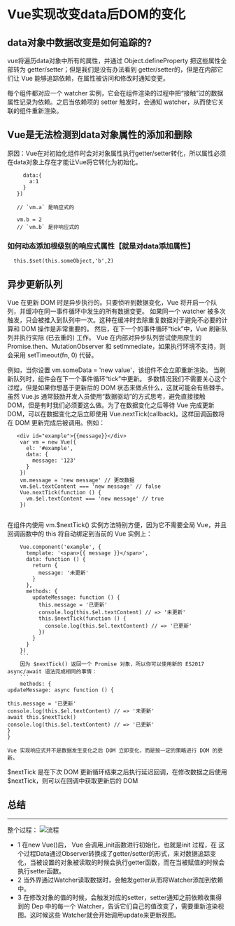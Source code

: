 # Vue实现改变data后DOM的变化
## data对象中数据改变是如何追踪的?
vue将遍历data对象中所有的属性，并通过 Object.defineProperty 把这些属性全部转为 getter/setter；但是我们是没有办法看到 getter/setter的，但是在内部它们让 Vue 能够追踪依赖，在属性被访问和修改时通知变更。

每个组件都对应一个 watcher 实例，它会在组件渲染的过程中把“接触”过的数据属性记录为依赖。之后当依赖项的 setter 触发时，会通知 watcher，从而使它关联的组件重新渲染。
 ## Vue是无法检测到data对象属性的添加和删除
 原因：Vue在对初始化组件时会对对象属性执行getter/setter转化，所以属性必须在data对象上存在才能让Vue将它转化为初始化。
 ``` var vm = new Vue({
      data:{
        a:1
      }
    })

    // `vm.a` 是响应式的

    vm.b = 2
    // `vm.b` 是非响应式的
 ```
### 如何动态添加根级别的响应式属性【就是对data添加属性】
`  this.$set(this.someObject,'b',2)`
## 异步更新队列
Vue 在更新 DOM 时是异步执行的。只要侦听到数据变化，Vue 将开启一个队列，并缓冲在同一事件循环中发生的所有数据变更。
如果同一个 watcher 被多次触发，只会被推入到队列中一次。这种在缓冲时去除重复数据对于避免不必要的计算和 DOM 操作是非常重要的。
然后，在下一个的事件循环“tick”中，Vue 刷新队列并执行实际 (已去重的) 工作。
Vue 在内部对异步队列尝试使用原生的 Promise.then、MutationObserver 和 setImmediate，如果执行环境不支持，则会采用 setTimeout(fn, 0) 代替。

例如，当你设置 vm.someData = 'new value'，该组件不会立即重新渲染。
当刷新队列时，组件会在下一个事件循环“tick”中更新。
多数情况我们不需要关心这个过程，但是如果你想基于更新后的 DOM 状态来做点什么，这就可能会有些棘手。虽然 Vue.js 通常鼓励开发人员使用“数据驱动”的方式思考，避免直接接触 DOM，但是有时我们必须要这么做。为了在数据变化之后等待 Vue 完成更新 DOM，可以在数据变化之后立即使用 Vue.nextTick(callback)。这样回调函数将在 DOM 更新完成后被调用。例如：
```
   <div id="example">{{message}}</div>
    var vm = new Vue({
      el: '#example',
      data: {
        message: '123'
      }
    })
    vm.message = 'new message' // 更改数据
    vm.$el.textContent === 'new message' // false
    Vue.nextTick(function () {
      vm.$el.textContent === 'new message' // true
    })
    
```
在组件内使用 vm.$nextTick() 实例方法特别方便，因为它不需要全局 Vue，并且回调函数中的 this 将自动绑定到当前的 Vue 实例上：
```
    Vue.component('example', {
      template: '<span>{{ message }}</span>',
      data: function () {
        return {
          message: '未更新'
        }
      },
      methods: {
        updateMessage: function () {
          this.message = '已更新'
          console.log(this.$el.textContent) // => '未更新'
          this.$nextTick(function () {
            console.log(this.$el.textContent) // => '已更新'
          })
        }
      }
    })
    ```
    因为 $nextTick() 返回一个 Promise 对象，所以你可以使用新的 ES2017 async/await 语法完成相同的事情：
    ```
    methods: {
updateMessage: async function () {

this.message = '已更新'
console.log(this.$el.textContent) // => '未更新'
await this.$nextTick()
console.log(this.$el.textContent) // => '已更新'
}
}
```
    Vue 实现响应式并不是数据发生变化之后 DOM 立即变化，而是按一定的策略进行 DOM 的更新。
$nextTick 是在下次 DOM 更新循环结束之后执行延迟回调，在修改数据之后使用 $nextTick，则可以在回调中获取更新后的 DOM
## 总结
***
整个过程：
![流程](https://segmentfault.com/img/remote/1460000020715457)

* 1 在new Vue()后， Vue 会调用_init函数进行初始化，也就是init 过程，在 这个过程Data通过Observer转换成了getter/setter的形式，来对数据追踪变化，当被设置的对象被读取的时候会执行getter函数，而在当被赋值的时候会执行setter函数。
* 2 当外界通过Watcher读取数据时，会触发getter从而将Watcher添加到依赖中。
* 3 在修改对象的值的时候，会触发对应的setter，setter通知之前依赖收集得到的 Dep 中的每一个 Watcher，告诉它们自己的值改变了，需要重新渲染视图。这时候这些 Watcher就会开始调用update来更新视图。
